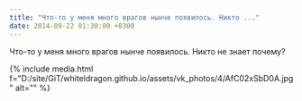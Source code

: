 ```yaml
---
title: "Что-то у меня много врагов нынче появилось. Никто ..."
date: 2014-09-22 01:30:00 +0300
---
```


Что-то у меня много врагов нынче появилось. Никто не знает почему?

{% include media.html f="D:/site/GiT/whiteldragon.github.io/assets/vk_photos/4/AfC02xSbD0A.jpg" alt="" %}
